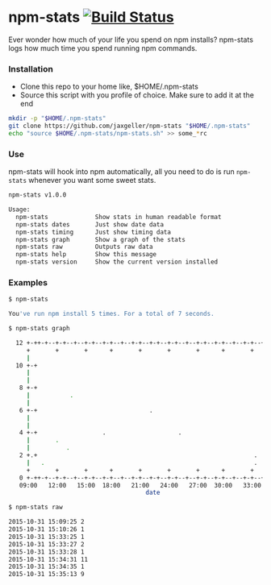 # npm-stats [![Build Status](https://travis-ci.org/jaxgeller/npm-stats.svg?branch=master)](https://travis-ci.org/jaxgeller/npm-stats)
Ever wonder how much of your life you spend on npm installs? npm-stats logs how much time you spend running npm commands.

### Installation

+ Clone this repo to your home like, $HOME/.npm-stats
+ Source this script with you profile of choice. Make sure to add it at the end

```sh
mkdir -p "$HOME/.npm-stats"
git clone https://github.com/jaxgeller/npm-stats "$HOME/.npm-stats"
echo "source $HOME/.npm-stats/npm-stats.sh" >> some_*rc
```

### Use

npm-stats will hook into npm automatically, all you need to do is run `npm-stats` whenever you want some sweet stats.

```sh
npm-stats v1.0.0

Usage:
  npm-stats             Show stats in human readable format
  npm-stats dates       Just show date data
  npm-stats timing      Just show timing data
  npm-stats graph       Show a graph of the stats
  npm-stats raw         Outputs raw data
  npm-stats help        Show this message
  npm-stats version     Show the current version installed
```

### Examples

```sh
$ npm-stats

You've run npm install 5 times. For a total of 7 seconds.
```

```sh
$ npm-stats graph

  12 +-++-+--+-+--+--+-+--+-+--+--+-+--+-+--+-+--+--+-+--+-+--+--+-+--+-++-+
     +       +       +      +       +       +       +      +       +   .   +
     |                                                                     |
  10 +-+                                                                 +-+
     |                                                                     |
     |                                                                     |
   8 +-+                                                                 +-+
     |           .                                                         |
     |                                                                     |
   6 +-+                               .                                 +-+
     |                                                                     |
     |                                                                     |
   4 +-+                  .                    .                         +-+
     |       .                                                             |
     |          .                                                          |
   2 +.+                                                            .    +-+
     |   .                                                          .      |
     +       +       +      +       +       +       +      +       +       +
   0 +-++-+--+-+--+--+-+--+-+--+--+-+--+-+--+-+--+--+-+--+-+--+--+-+--+-++-+
   09:00   12:00   15:00  18:00   21:00   24:00   27:00  30:00   33:00   36:00
                                      date
```

```sh
$ npm-stats raw

2015-10-31 15:09:25 2
2015-10-31 15:10:26 1
2015-10-31 15:33:25 1
2015-10-31 15:33:27 2
2015-10-31 15:33:28 1
2015-10-31 15:34:31 11
2015-10-31 15:34:35 1
2015-10-31 15:35:13 9
```
